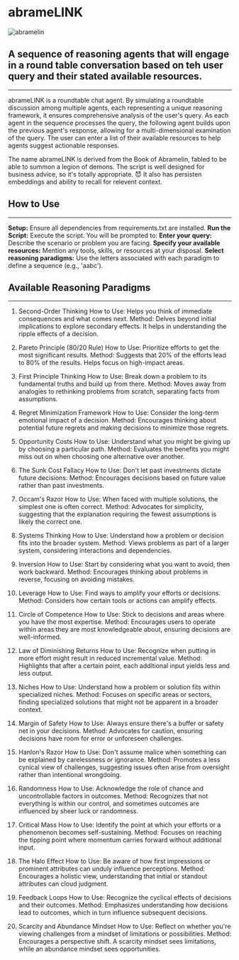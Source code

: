 # abrameLINK

![abramelin](https://github.com/EveryOneIsGross/abrameLINK/assets/23621140/a9c6027f-6e1b-424e-a590-38cda6899c7e)

## A sequence of reasoning agents that will engage in a round table conversation based on teh user query and their stated available resources. 

---

abrameLINK is a roundtable chat agent. By simulating a roundtable discussion among multiple agents, each representing a unique reasoning framework, it ensures comprehensive analysis of the user's query. As each agent in the sequence processes the query, the following agent builds upon the previous agent's response, allowing for a multi-dimensional examination of the query. The user can enter a list of their available resources to help agents suggest actionable responses.

The name abrameLINK is derived from the Book of Abramelin, fabled to be able to summon a legion of demons. The script is well designed for business advice, so it's totally appropriate. 😈 It also has persisten embeddings and ability to recall for relevent context.

## How to Use
---

  **Setup:** Ensure all dependencies from requirements.txt are installed.
  **Run the Script:** Execute the script. You will be prompted to:
  **Enter your query:** Describe the scenario or problem you are facing.
  **Specify your available resources:** Mention any tools, skills, or resources at your disposal.
  **Select reasoning paradigms:** Use the letters associated with each paradigm to define a sequence (e.g., 'aabc').

## Available Reasoning Paradigms
---

1. Second-Order Thinking
How to Use: Helps you think of immediate consequences and what comes next.
Method: Delves beyond initial implications to explore secondary effects. It helps in understanding the ripple effects of a decision.

2. Pareto Principle (80/20 Rule)
How to Use: Prioritize efforts to get the most significant results.
Method: Suggests that 20% of the efforts lead to 80% of the results. Helps focus on high-impact areas.

3. First Principle Thinking
How to Use: Break down a problem to its fundamental truths and build up from there.
Method: Moves away from analogies to rethinking problems from scratch, separating facts from assumptions.

4. Regret Minimization Framework
How to Use: Consider the long-term emotional impact of a decision.
Method: Encourages thinking about potential future regrets and making decisions to minimize those regrets.

5. Opportunity Costs
How to Use: Understand what you might be giving up by choosing a particular path.
Method: Evaluates the benefits you might miss out on when choosing one alternative over another.

6. The Sunk Cost Fallacy
How to Use: Don't let past investments dictate future decisions.
Method: Encourages decisions based on future value rather than past investments.

7. Occam's Razor
How to Use: When faced with multiple solutions, the simplest one is often correct.
Method: Advocates for simplicity, suggesting that the explanation requiring the fewest assumptions is likely the correct one.

8. Systems Thinking
How to Use: Understand how a problem or decision fits into the broader system.
Method: Views problems as part of a larger system, considering interactions and dependencies.

9. Inversion
How to Use: Start by considering what you want to avoid, then work backward.
Method: Encourages thinking about problems in reverse, focusing on avoiding mistakes.

10. Leverage
How to Use: Find ways to amplify your efforts or decisions.
Method: Considers how certain tools or actions can amplify effects.

11. Circle of Competence
How to Use: Stick to decisions and areas where you have the most expertise.
Method: Encourages users to operate within areas they are most knowledgeable about, ensuring decisions are well-informed.

12. Law of Diminishing Returns
How to Use: Recognize when putting in more effort might result in reduced incremental value.
Method: Highlights that after a certain point, each additional input yields less and less output.

13. Niches
How to Use: Understand how a problem or solution fits within specialized niches.
Method: Focuses on specific areas or sectors, finding specialized solutions that might not be apparent in a broader context.

14. Margin of Safety
How to Use: Always ensure there's a buffer or safety net in your decisions.
Method: Advocates for caution, ensuring decisions have room for error or unforeseen challenges.

15. Hanlon's Razor
How to Use: Don't assume malice when something can be explained by carelessness or ignorance.
Method: Promotes a less cynical view of challenges, suggesting issues often arise from oversight rather than intentional wrongdoing.

16. Randomness
How to Use: Acknowledge the role of chance and uncontrollable factors in outcomes.
Method: Recognizes that not everything is within our control, and sometimes outcomes are influenced by sheer luck or randomness.

17. Critical Mass
How to Use: Identify the point at which your efforts or a phenomenon becomes self-sustaining.
Method: Focuses on reaching the tipping point where momentum carries forward without additional input.

18. The Halo Effect
How to Use: Be aware of how first impressions or prominent attributes can unduly influence perceptions.
Method: Encourages a holistic view, understanding that initial or standout attributes can cloud judgment.

19. Feedback Loops
How to Use: Recognize the cyclical effects of decisions and their outcomes.
Method: Emphasizes understanding how decisions lead to outcomes, which in turn influence subsequent decisions.

20. Scarcity and Abundance Mindset
How to Use: Reflect on whether you're viewing challenges from a mindset of limitations or possibilities.
Method: Encourages a perspective shift. A scarcity mindset sees limitations, while an abundance mindset sees opportunities.


